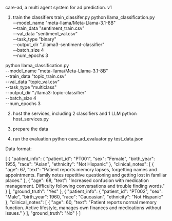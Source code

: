 care-ad, a multi agent system for ad prediction. v1


1) train the classifiers
train_classifer.py
python llama_classification.py \
    --model_name "meta-llama/Meta-Llama-3.1-8B" \
    --train_data "sentiment_train.csv" \
    --val_data "sentiment_val.csv" \
    --task_type "binary" \
    --output_dir "./llama3-sentiment-classifier" \
    --batch_size 4 \
    --num_epochs 3

python llama_classification.py \
    --model_name "meta-llama/Meta-Llama-3.1-8B" \
    --train_data "topic_train.csv" \
    --val_data "topic_val.csv" \
    --task_type "multiclass" \
    --output_dir "./llama3-topic-classifier" \
    --batch_size 4 \
    --num_epochs 3

2) host the services, including 2 classifiers and 1 LLM
python host_services.py
4) prepare the data
   
5) run the evaluation
python care_ad_evaluator.py test_data.json


Data format:

[
  {
    "patient_info": {
      "patient_id": "PT001",
      "sex": "Female",
      "birth_year": 1955,
      "race": "Asian",
      "ethnicity": "Not Hispanic"
    },
    "clinical_notes": [
      {
        "age": 67,
        "text": "Patient reports memory lapses, forgetting names and appointments. Family notes repetitive questioning and getting lost in familiar places."
      },
      {
        "age": 68,
        "text": "Increased confusion with medication management. Difficulty following conversations and trouble finding words."
      }
    ],
    "ground_truth": "Yes"
  },
  {
    "patient_info": {
      "patient_id": "PT002",
      "sex": "Male",
      "birth_year": 1960,
      "race": "Caucasian",
      "ethnicity": "Not Hispanic"
    },
    "clinical_notes": [
      {
        "age": 60,
        "text": "Patient reports normal memory function. Active lifestyle, manages own finances and medications without issues."
      }
    ],
    "ground_truth": "No"
  }
]
